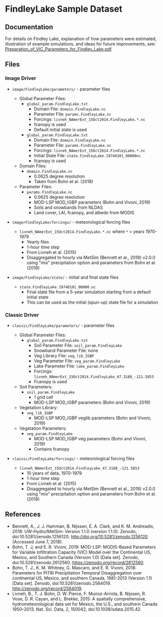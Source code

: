 # FindleyLake Sample Dataset

## Documentation
For details on Findley Lake, explanation of how parameters were estimated, illustration of example simulations, and ideas for future improvements, see: [Preparation_of_VIC_Parameters_for_Findley_Lake.pdf](Preparation_of_VIC_Parameters_for_Findley_Lake.pdf).

## Files

### Image Driver

- `image/FindleyLake/parameters/` - parameter files
    - Global Parameter Files:
        - `global_param.FindleyLake.txt`
            - Domain File: `domain.FindleyLake.nc`
            - Parameter File: `params.FindleyLake.nc`
            - Forcings: `livneh_NAmerExt_15Oct2014.FindleyLake.*.nc`
            - fcanopy is used 
            - Default initial state is used
        - `global_param.FindleyLake.txt`
            - Domain File: `domain.FindleyLake.nc`
            - Parameter File: `params.FindleyLake.nc`
            - Forcings: `livneh_NAmerExt_15Oct2014.FindleyLake.*.nc`
            - Initial State File: `state.FindleyLake.19740101_00000nc`
            - fcanopy is used 
    - Domain Files:
        - `domain.FindleyLake.nc`
            - 0.0625 degree resolution
            - Taken from Bohn et al. (2018)
    - Parameter Files:
        - `params.FindleyLake.nc`
            - 0.0625 degree resolution
            - MOD-LSP MOD_IGBP parameters (Bohn and Vivoni, 2019)
            - Soils and snowbands from NLDAS
            - Land cover, LAI, fcanopy, and albedo from MODIS

- `image/FindleyLake/forcings/` - meteorological forcing files
    - `livneh_NAmerExt_15Oct2014.FindleyLake.*.nc` where `*` = years 1970-1979
        - Yearly files
        - 1-hour time step
        - From Livneh et al. (2015)
        - Disaggregated to hourly via MetSim (Bennett et al., 2018) v2.0.0 using "mix" precipitation option and parameters from Bohn et al. (2018)

- `image/FindleyLake/state/` - initial and final state files
    - `state.FindleyLake.19740101_00000.nc`
        - Final state file from a 5-year simulation starting from a default initial state
        - This can be used as the initial (spun-up) state file for a simulation

### Classic Driver

- `classic/FindleyLake/parameters/` - parameter files
    - Global Parameter Files:
        - `global_param.FindleyLake.txt`
            - Soil Parameter File: `soil_param.FindleyLake`
            - Snowband Parameter File: none
            - Veg Library File: `veg_lib_IGBP`
            - Veg Parameter File: `veg_param.FindleyLake`
            - Lake Parameter File: `lake_param.FindleyLake`
            - Forcings: `livneh_NAmerExt_15Oct2014.FindleyLake_47.3188_-121.5853`
            - Fcanopy is used
    - Soil Parameters:
        - `soil_param.FindleyLake`
            - 1 grid cell
            - MOD-LSP MOD_IGBP parameters (Bohn and Vivoni, 2019)
    - Vegetation Library:
        - `veg_lib_IGBP`
            - MOD-LSP MOD_IGBP veglib parameters (Bohn and Vivoni, 2019)
    - Vegetation Parameters:
        - `veg_param.FindleyLake`
            - MOD-LSP MOD_IGBP veg parameters (Bohn and Vivoni, 2019)
            - Contains fcanopy

- `classic/FindleyLake/forcings/` - meteorological forcing files
    - `livneh_NAmerExt_15Oct2014.FindleyLake_47.3188_-121.5853`
        - 10 years of data, 1970-1979
        - 1-hour time step
        - From Livneh et al. (2015)
        - Disaggregated to hourly via MetSim (Bennett et al., 2018) v2.0.0 using "mix" precipitation option and parameters from Bohn et al. (2018)

## References
 - Bennett, A., J. J. Hamman, B. Nijssen, E. A. Clark, and K. M. Andreadis, 2018: UW-Hydro/MetSim: Version 1.1.0 (version 1.1.0). Zenodo, doi:10.5281/zenodo.1256120. http://doi.org/10.5281/zenodo.1256120 (Accessed June 7, 2018).
 - Bohn, T. J, and E. R. Vivoni, 2019: MOD-LSP: MODIS-Based Parameters for Variable Infiltration Capacity (VIC) Model over the Continental US, Mexico, and Southern Canada (Version 1.0) [Data set]. Zenodo, doi:10.5281/zenodo.2612560. https://zenodo.org/record/2612560.
 - Bohn, T. J., K. M. Whitney, G. Mascaro, and E. R. Vivoni, 2018: Parameters for PITRI Precipitation Temporal Disaggregation over continental US, Mexico, and southern Canada, 1981-2013 (Version 1.1) [Data set]. Zenodo, doi:10.5281/zenodo.2564019. http://zenodo.org/record/2564019.
 - Livneh, B., T. J. Bohn, D. W. Pierce, F. Munoz-Arriola, B. Nijssen, R. Vose, D. R. Cayan, and L. Brekke, 2015: A spatially comprehensive, hydrometeorological data set for Mexico, the U.S., and southern Canada 1950–2013. Nat. Sci. Data, 2, 150042, doi:10.1038/sdata.2015.42.
